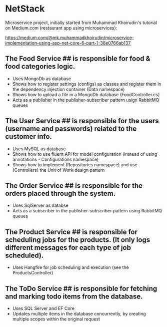 # NetStack

Microservice project, initially started from Muhammad Khoirudin's tutorial on Medium.com (restaurant app using microservices):

https://medium.com/@mk.muhammadkhoirudin/microservice-implementation-using-asp-net-core-6-part-1-38e0766ab137

## The Food Service ## is responsible for food & food categories logic. 
- Uses MongoDb as database
- Shows how to register settings (configs) as classes and register them in the dependency injection container (Data namespace)
- Shows how to upload a file in a MongoDb database (FoodController.cs)
- Acts as a publisher in the publisher-subscriber pattern usign RabbitMQ queues

## The User Service ## is responsible for the users (username and passwords) related to the customer info.
- Uses MySQL as database
- Shows how to use fluent API for model configuration (instead of using annotations - Configurations namespace)
- Shows how to implement (Repositories namespace) and use (Controllers) the Unit of Work design pattern

## The Order Service ## is responsible for the orders placed through the system.
- Uses SqlServer as databse
- Acts as a subscriber in the publisher-subscriber pattern using RabbitMQ queues

## The Product Service ## is responsible for scheduling jobs for the products. (It only logs different messages for each type of job scheduled).
- Uses Hangfire for job scheduling and execution (see the ProductsController)

## The ToDo Service ## is responsible for fetching and marking todo items from the database.
- Uses SQL Server and EF Core
- Updates multiple items in the database concurrently, by creating multiple scopes within the original request
